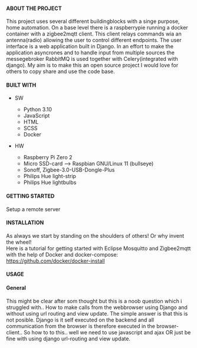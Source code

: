 #### ABOUT THE PROJECT
This project uses several different buildingblocks with a singe purpose, home automation. On a base level there is a raspberrypie running a docker container with a zigbee2mqtt client. This client relays commands wia an antenna(radio) allowing the user to control different endpoints. The user interface is a web application built in Django. In an effort to make the application asyncrones and to handle input from multiple sources the messegebroker RabbitMQ is used together with Celery(integrated with django). My aim is to make this an open source project I would love for others to copy share and use the code base.


#### BUILT WITH

* SW <br>
    - Python 3.10<br>
    - JavaScript<br>
    - HTML<br>
    - SCSS<br>
    - Docker<br>

* HW <br>
    - Raspberry Pi Zero 2<br>
    - Micro SSD-card   -->   Raspbian GNU/Linux 11 (bullseye)<br>
    - Sonoff, Zigbee-3.0-USB-Dongle-Plus<br>
    - Philips Hue light-strip<br>
    - Philips Hue lightbulbs<br>

#### GETTING STARTED
Setup a remote server

#### INSTALLATION
As always we start by standing on the shoulders of others! Or why invent the wheel! <br>
Here is a tutorial for getting started with Eclipse Mosquitto and Zigbee2mqtt with the help of Docker and docker-compose: https://github.com/docker/docker-install 
#### USAGE


#### General
This might be clear after som thought but this is a noob question which i struggled with.. How to make calls from the webbrowser using Django and without using url routing and view update. The simple answer is that this is not posible. Django is it self executed on the backend and all communication from the  browser is therefore executed in the browser-client.. So how to to this.. well we need to use javascript and ajax OR just be fine with using django url-routing and view update.